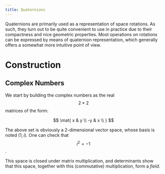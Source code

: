 ```yaml
---
title: Quaternions
---
```


Quaternions are primarily used as a representation of space
rotations. As such, they turn out to be quite convenient to use in
practice due to their compactness and nice geometric properties. Most
operations on rotations can be expressed by means of quaternion
representation, which generally offers a somewhat more intuitive point
of view.

$$\newcommand{\mat}[1]{ \begin{pmatrix} #1 \end{pmatrix} }$$

# Construction

## Complex Numbers
   
   We start by building the complex numbers as the real $$2 \times 2$$
   matrices of the form:

   $$ \mat{ 
   x  & y  \\
   -y & x  \\
   } $$
   
   The above set is obviously a $2$-dimensional vector
   space, whose basis is noted $(1, i)$. One can check that $$i^2 = -1$$.
   
   This space is closed under matrix multiplication, and determinants
   show that this space, together with this (commutative)
   multiplication, form a *field*.

